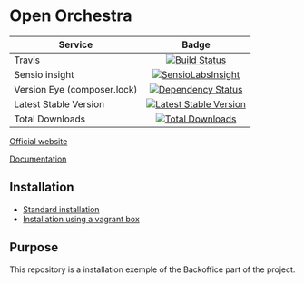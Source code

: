 Open Orchestra
=============

| Service       | Badge         |
| ------------- |:-------------:|
| Travis | [![Build Status](https://travis-ci.org/open-orchestra/open-orchestra.svg?branch=master)](https://travis-ci.org/open-orchestra/open-orchestra) |
| Sensio insight | [![SensioLabsInsight](https://insight.sensiolabs.com/projects/0becefa5-5b35-4db8-9ddf-e0ade4da7262/big.png)](https://insight.sensiolabs.com/projects/0becefa5-5b35-4db8-9ddf-e0ade4da7262) |
| Version Eye (composer.lock) | [![Dependency Status](https://www.versioneye.com/user/projects/551e85f5971f781c480000c4/badge.svg?style=flat)](https://www.versioneye.com/user/projects/551e85f5971f781c480000c4) |
| Latest Stable Version | [![Latest Stable Version](https://poser.pugx.org/open-orchestra/open-orchestra/v/stable)](https://packagist.org/packages/open-orchestra/open-orchestra) |
| Total Downloads | [![Total Downloads](https://poser.pugx.org/open-orchestra/open-orchestra/downloads)](https://packagist.org/packages/open-orchestra/open-orchestra) |

[Official website][website]

[Documentation][documentation]

Installation
------------

* [Standard installation][standard_install]
* [Installation using a vagrant box][vagrant_install]

Purpose
-------

This repository is a installation exemple of the Backoffice part of the project.

[website]: http://www.open-orchestra.com
[documentation]: https://github.com/open-orchestra/open-orchestra-docs
[standard_install]: https://github.com/open-orchestra/open-orchestra-docs/blob/master/en/developer_guide/install.rst
[vagrant_install]: https://github.com/open-orchestra/open-orchestra-docs/blob/master/en/developer_guide/install_with_vagrant.rst

